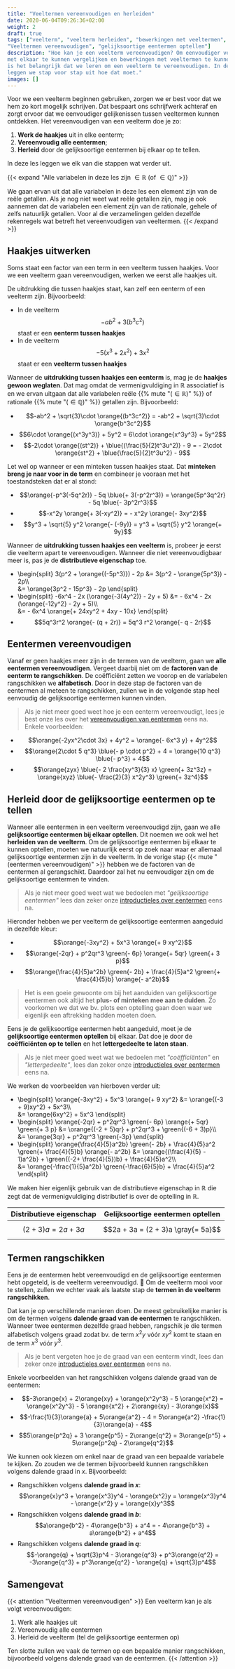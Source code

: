 ```yaml
---
title: "Veeltermen vereenvoudigen en herleiden"
date: 2020-06-04T09:26:36+02:00
weight: 2
draft: true
tags: ["veelterm", "veelterm herleiden", "bewerkingen met veeltermen",
"Veeltermen vereenvoudigen", "gelijksoortige eentermen optellen"]
description: "Hoe kan je een veelterm vereenvoudigen? Om eenvoudiger veeltermen
met elkaar te kunnen vergelijken en bewerkingen met veeltermen te kunnen doen,
is het belangrijk dat we leren om een veelterm te vereenvoudigen. In deze les
leggen we stap voor stap uit hoe dat moet."
images: []
---
```


Voor we een veelterm beginnen gebruiken, zorgen we er best voor dat we hem zo
kort mogelijk schrijven. Dat bespaart ons schrijfwerk achteraf en zorgt ervoor
dat we eenvoudiger gelijkenissen tussen veeltermen kunnen ontdekken. Het
vereenvoudigen van een veelterm doe je zo:

1. **Werk de haakjes** uit in elke eenterm;
2. **Vereenvoudig alle eentermen**;
3. **Herleid** door de gelijksoortige eentermen bij elkaar op te tellen.

In deze les leggen we elk van die stappen wat verder uit.

{{< expand "Alle variabelen in deze les zijn $\in \mathbb{R}$ (of $\in\mathbb{Q}$)" >}}

We gaan ervan uit dat alle variabelen in deze les een element zijn van de reële
getallen. Als je nog niet weet wat reële getallen zijn, mag je ook aannemen
dat de variabelen een element zijn van de rationale, gehele of zelfs natuurlijk
getallen. Voor al die verzamelingen gelden dezelfde rekenregels wat
betreft het vereenvoudigen van veeltermen.
{{< /expand >}}

## Haakjes uitwerken

Soms staat een factor van een term in een veelterm tussen haakjes. Voor we een
veelterm gaan vereenvoudigen, werken we eerst alle haakjes uit.

De uitdrukking die tussen haakjes staat, kan zelf een eenterm of een veelterm
zijn. Bijvoorbeeld:

-   In de veelterm $$-ab^2 + 3(b^3c^2)$$ staat er een **eenterm tussen haakjes**
-   In de veelterm $$- 5(x^3 + 2x^2) + 3x^2$$ staat er een **veelterm tussen haakjes**

Wanneer de **uitdrukking tussen haakjes een eenterm** is, mag je de **haakjes
gewoon weglaten**. Dat mag omdat de vermenigvuldiging in $\mathbb{R}$
associatief is en we ervan uitgaan dat alle variabelen reële
{{% mute "($\in \mathbb{R}$)" %}} of rationale
{{% mute "($\in \mathbb{Q}$)" %}} getallen zijn. Bijvoorbeeld:

-   $$-ab^2 + \sqrt{3}\cdot \orange{(b^3c^2)} = -ab^2 + \sqrt{3}\cdot \orange{b^3c^2}$$
-   $$6\cdot \orange{(x^3y^3)} + 5y^2 = 6\cdot \orange{x^3y^3} + 5y^2$$
-   $$-2\cdot \orange{(st^2)} + \blue{(\frac{5}{2}t^3u^2)} - 9 = - 2\cdot \orange{st^2} + \blue{\frac{5}{2}t^3u^2} - 9$$

Let wel op wanneer er een minteken tussen haakjes staat. Dat **minteken breng
je naar voor in de term** en combineer je vooraan met het toestandsteken dat er
al stond:

-   $$\orange{-p^3(-5q^2r)} - 5q \blue{+ 3(-p^2r^3)} = \orange{5p^3q^2r} - 5q \blue{- 3p^2r^3}$$
-   $$-x^2y \orange{+ 3(-xy^2)} = - x^2y \orange{- 3xy^2}$$
-   $$y^3 + \sqrt{5} y^2 \orange{- (-9y)} = y^3 + \sqrt{5} y^2 \orange{+ 9y}$$

Wanneer de **uitdrukking tussen haakjes een veelterm** is, probeer je eerst die
veelterm apart te vereenvoudigen. Wanneer die niet vereenvoudigbaar meer is,
pas je de **distributieve eigenschap** toe.

-   \begin{split}
    3(p^2 + \orange{(-5p^3)}) - 2p &= 3(p^2 - \orange{5p^3}) - 2p\\\\\
     &= \orange{3p^2 - 15p^3} - 2p
    \end{split}
-   \begin{split}
    -6x^4 - 2x (\orange{-3(4y^2)} - 2y + 5) &= - 6x^4 - 2x (\orange{-12y^2} - 2y + 5)\\\\\
     &= - 6x^4 \orange{+ 24xy^2 + 4xy - 10x}
    \end{split}
-   $$5q^3r^2 \orange{- (q + 2r)} = 5q^3 r^2 \orange{- q - 2r}$$

## Eentermen vereenvoudigen

Vanaf er geen haakjes meer zijn in de termen van de veelterm, gaan we **alle
eentermen vereenvoudigen**. Vergeet daarbij niet om de **factoren van de
eenterm te rangschikken**. De coëfficiënt zetten we voorop en de variabelen
rangschikken we **alfabetisch**. Door in deze stap de factoren van de eentermen
al meteen te rangschikken, zullen we in de volgende stap heel eenvoudig de
gelijksoortige eentermen kunnen vinden.

> Als je niet meer goed weet hoe je een eenterm vereenvoudigt, lees je best
> onze les over het [vereenvoudigen van eentermen](../vereenvoudig_eenterm)
> eens na. Enkele voorbeelden:

-   $$\orange{-2yx^2\cdot 3x} + 4y^2 = \orange{- 6x^3 y} + 4y^2$$
-   $$\orange{2\cdot 5 q^3} \blue{- p \cdot p^2} + 4 = \orange{10 q^3} \blue{- p^3} + 4$$
-   $$\orange{zyx} \blue{- 2 \frac{xy^3}{3} x} \green{+ 3z^3z} = \orange{xyz} \blue{- \frac{2}{3} x^2y^3} \green{+ 3z^4}$$

## Herleid door de gelijksoortige eentermen op te tellen

Wanneer alle eentermen in een veelterm vereenvoudigd zijn, gaan we alle
**gelijksoortige eentermen bij elkaar optellen**. Dit noemen we ook wel het
**herleiden van de veelterm**. Om de gelijksoortige eentermen bij elkaar te
kunnen optellen, moeten we natuurlijk eerst op zoek naar waar er allemaal
gelijksoortige eentermen zijn in de veelterm. In de vorige stap
{{< mute "(eentermen vereenvoudigen)" >}} hebben we de factoren van de
eentermen al gerangschikt. Daardoor zal het nu eenvoudiger zijn om de
gelijksoortige eentermen te vinden.

> Als je niet meer goed weet wat we bedoelen met _"gelijksoortige eentermen"_
> lees dan zeker onze [introductieles over
> eentermen](../../eentermen/eenterm/#gelijksoortige-eentermen) eens na.

Hieronder hebben we per veelterm de gelijksoortige eentermen aangeduid in
dezelfde kleur:

-   $$\orange{-3xy^2} + 5x^3 \orange{+ 9 xy^2}$$
-   $$\orange{-2qr} + p^2qr^3 \green{- 6p} \orange{+ 5qr} \green{+ 3 p}$$
-   $$\orange{\frac{4}{5}a^2b} \green{- 2b} + \frac{4}{5}a^2 \green{+ \frac{4}{5}b} \orange{- a^2b}$$

> Het is een goeie gewoonte om bij het aanduiden van gelijksoortige eentermen
> ook altijd het **plus- of minteken mee aan te duiden**. Zo voorkomen we dat
> we bv. plots een optelling gaan doen waar we eigenlijk een aftrekking hadden
> moeten doen.

Eens je de gelijksoortige eentermen hebt aangeduid, moet je de **gelijksoortige
eentermen optellen** bij elkaar. Dat doe je door de **coëfficiënten op te
tellen** en het **lettergedeelte te laten staan**.

> Als je niet meer goed weet wat we bedoelen met _"coëfficiënten"_ en
> _"lettergedeelte"_, lees dan zeker onze [introductieles over
> eentermen](../../eentermen/eenterm/#gelijksoortige-eentermen) eens na.

We werken de voorbeelden van hierboven verder uit:

-   \begin{split}
    \orange{-3xy^2} + 5x^3 \orange{+ 9 xy^2} &= \orange{(-3 + 9)xy^2} + 5x^3\\\\\
     &= \orange{6xy^2} + 5x^3
    \end{split}
-   \begin{split}
    \orange{-2qr} + p^2qr^3 \green{- 6p} \orange{+ 5qr} \green{+ 3 p} &= \orange{(-2 + 5)qr} + p^2qr^3 + \green{(-6 + 3)p}\\\\\
     &= \orange{3qr} + p^2qr^3 \green{-3p}
    \end{split}
-   \begin{split}
    \orange{\frac{4}{5}a^2b} \green{- 2b} + \frac{4}{5}a^2 \green{+ \frac{4}{5}b} \orange{- a^2b} &= \orange{(\frac{4}{5} - 1)a^2b} + \green{(-2+ \frac{4}{5})b} + \frac{4}{5}a^2\\\\\
     &= \orange{-\frac{1}{5}a^2b} \green{-\frac{6}{5}b} + \frac{4}{5}a^2
    \end{split}

We maken hier eigenlijk gebruik van de distributieve eigenschap in $\mathbb{R}$
die zegt dat de vermenigvuldiging distributief is over de optelling in
$\mathbb{R}$.

| Distributieve eigenschap | Gelijksoortige eentermen optellen  |
| ------------------------ | ---------------------------------- |
| $$(2 + 3)a = 2a + 3a$$   | $$2a + 3a = (2 + 3)a \gray{= 5a}$$ |

## Termen rangschikken

Eens je de eentermen hebt vereenvoudigd en de gelijksoortige eentermen hebt
opgeteld, is de veelterm vereenvoudigd. 🙌 Om de veelterm mooi voor te stellen,
zullen we echter vaak als laatste stap de **termen in de veelterm
rangschikken**.

Dat kan je op verschillende manieren doen. De meest gebruikelijke manier is om
de termen volgens **dalende graad van de eentermen** te rangschikken. Wanneer
twee eentermen dezelfde graad hebben, rangschik je die termen alfabetisch
volgens graad zodat bv. de term $x^2y$ vóór $xy^2$ komt te staan en de term
$x^3$ vóór $y^3$.

> Als je bent vergeten hoe je de graad van een eenterm vindt, lees dan zeker
> onze [introductieles over eentermen](../../eentermen/eenterm) eens na.

Enkele voorbeelden van het rangschikken volgens dalende graad van de eentermen:

-   $$-3\orange{x} + 2\orange{xy} + \orange{x^2y^3} - 5 \orange{x^2} = \orange{x^2y^3} - 5 \orange{x^2} + 2\orange{xy} - 3\orange{x}$$
-   $$-\frac{1}{3}\orange{a} + 5\orange{a^2} - 4 = 5\orange{a^2} -\frac{1}{3}\orange{a} - 4$$
-   $$5\orange{p^2q} + 3 \orange{p^5} - 2\orange{q^2} = 3\orange{p^5} + 5\orange{p^2q} - 2\orange{q^2}$$

We kunnen ook kiezen om enkel naar de graad van een bepaalde variabele te
kijken. Zo zouden we de termen bijvoorbeeld kunnen rangschikken volgens dalende
graad in $x$. Bijvoorbeeld:

-   Rangschikken volgens **dalende graad in $x$**:
    $$\orange{x}y^3 + \orange{x^3}y^4 - \orange{x^2}y = \orange{x^3}y^4 - \orange{x^2} y + \orange{x}y^3$$
-   Rangschikken volgens **dalende graad in $b$**:
    $$a\orange{b^2} - 4\orange{b^3} + a^4 = - 4\orange{b^3} + a\orange{b^2} + a^4$$
-   Rangschikken volgens **dalende graad in $q$**:
    $$-\orange{q} + \sqrt{3}p^4 - 3\orange{q^3} + p^3\orange{q^2} = -3\orange{q^3} + p^3\orange{q^2} - \orange{q} + \sqrt{3}p^4$$

## Samengevat

{{< attention "Veeltermen vereenvoudigen" >}}
Een veelterm kan je als volgt vereenvoudigen:

1. Werk alle haakjes uit
2. Vereenvoudig alle eentermen
3. Herleid de veelterm (tel de gelijksoortige eentermen op)

Ten slotte zullen we vaak de termen op een bepaalde manier rangschikken,
bijvoorbeeld volgens dalende graad van de eentermen.
{{< /attention >}}
